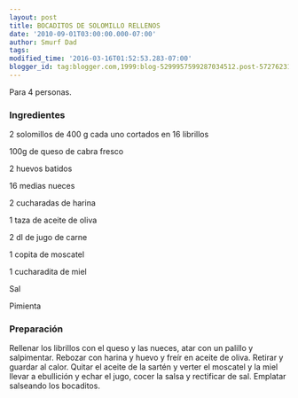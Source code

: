 ```yaml
---
layout: post
title: BOCADITOS DE SOLOMILLO RELLENOS
date: '2010-09-01T03:00:00.000-07:00'
author: Smurf Dad
tags: 
modified_time: '2016-03-16T01:52:53.283-07:00'
blogger_id: tag:blogger.com,1999:blog-5299957599287034512.post-5727623162992056960
---
```


Para 4 personas.

<h3>Ingredientes</h3>

2 solomillos de 400 g cada uno cortados en 16 librillos

100g de queso de cabra fresco

2 huevos batidos

16 medias nueces

2 cucharadas de harina

1 taza de aceite de oliva

2 dl de jugo de carne

1 copita de moscatel

1 cucharadita de miel

Sal

Pimienta

<h3>Preparación</h3>

Rellenar los librillos con el queso y las nueces, atar con un palillo y salpimentar. Rebozar con harina y huevo y freír en aceite de oliva. Retirar y guardar al calor. Quitar el aceite de la sartén y verter el moscatel y la miel llevar a ebullición y echar el jugo, cocer la salsa y rectificar de sal. Emplatar salseando los bocaditos.

